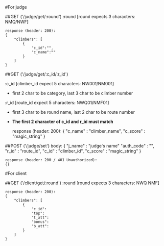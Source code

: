 #For judge

##GET ('/judge/get/:round')
:round [round expects 3 characters: NMQ/NWF]

	response (header: 200):
	{
		"climbers": [
			{
				"c_id":"",
				"c_name":""
			}
		]
	}


##GET ('/judge/get/:c_id/:r_id')

:c_id [climber_id expect 5 characters: NW001/NM001]
 * first 2 char to be category, last 3 char to be climber number

:r_id [route_id expect 5 characters: NWQ01/NMF01]
 * first 3 char to be round name, last 2 char to be route number
 * **The first 2 character of c_id and r_id must match**


	response (header: 200):
	{
		"c_name" : "climber_name",
		"c_score" : "magic_string"
	}



##POST ('/judge/set')
	body:
	{
		"j_name" : "judge's name"
		"auth_code" : "",
		"r_id" : "route_id",
		"c_id" : "climber_id",
		"c_score" : "magic_string"
	}

	response (header: 200 / 401 Unauthorized):
	{}




#For client

##GET ('/client/get/:round')
:round [round expects 3 characters: NWQ NMF]

	response (header: 200):
	{
		"climbers": [
			{
				"c_id":
				"top":
				"t_att":
				"bonus":
				"b_att":
			}
		]
	}
